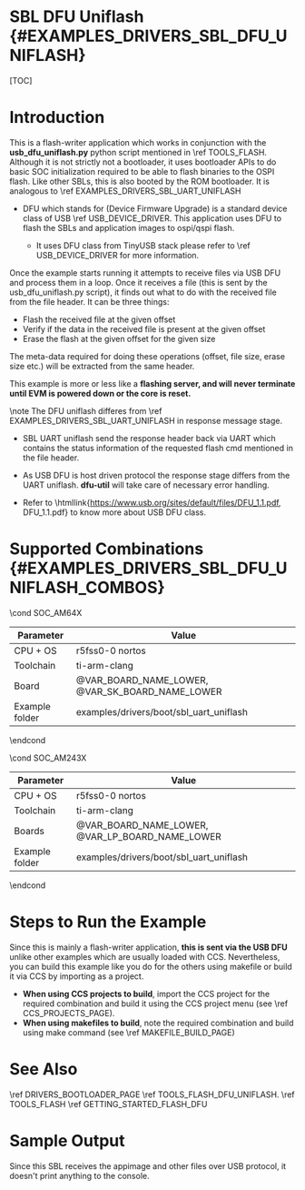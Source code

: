 # SBL DFU Uniflash {#EXAMPLES_DRIVERS_SBL_DFU_UNIFLASH}

[TOC]

# Introduction


This is a flash-writer application which works in conjunction with the **usb_dfu_uniflash.py** python script mentioned in \ref TOOLS_FLASH. Although it is not strictly not a bootloader, it uses bootloader APIs to do basic SOC initialization required to be able to flash binaries to the OSPI flash. Like other SBLs, this is also booted by the ROM bootloader. It is analogous to \ref EXAMPLES_DRIVERS_SBL_UART_UNIFLASH

- DFU which stands for (Device Firmware Upgrade) is a standard device class of USB \ref USB_DEVICE_DRIVER. This application uses DFU to flash the SBLs and application images to ospi/qspi flash.

	- It uses DFU class from TinyUSB stack please refer to \ref USB_DEVICE_DRIVER for more information. 

Once the example starts running it attempts to receive files via USB DFU and process them in a loop. Once it receives a file (this is sent by the usb_dfu_uniflash.py script), it finds out what to do with the received file from the file header. It can be three things:

- Flash the received file at the given offset
- Verify if the data in the received file is present at the given offset
- Erase the flash at the given offset for the given size

The meta-data required for doing these operations (offset, file size, erase size etc.) will be extracted from the same header.

This example is more or less like a **flashing server, and will never terminate until EVM is powered down or the core is reset.**

\note The DFU uniflash differes from \ref EXAMPLES_DRIVERS_SBL_UART_UNIFLASH in response message stage. 
 - SBL UART uniflash send the response header back via UART which contains the status information of the requested flash 
  cmd mentioned in the file header. 
 - As USB DFU is host driven protocol the response stage differs from the UART uniflash. **dfu-util** will take care of necessary error handling. 

- Refer to \htmllink{https://www.usb.org/sites/default/files/DFU_1.1.pdf, DFU_1.1.pdf} to know more about USB DFU class. 

# Supported Combinations {#EXAMPLES_DRIVERS_SBL_DFU_UNIFLASH_COMBOS}

\cond SOC_AM64X

 Parameter      | Value
 ---------------|-----------
 CPU + OS       | r5fss0-0 nortos
 Toolchain      | ti-arm-clang
 Board          | @VAR_BOARD_NAME_LOWER, @VAR_SK_BOARD_NAME_LOWER
 Example folder | examples/drivers/boot/sbl_uart_uniflash

\endcond

\cond SOC_AM243X

 Parameter      | Value
 ---------------|-----------
 CPU + OS       | r5fss0-0 nortos
 Toolchain      | ti-arm-clang
 Boards         | @VAR_BOARD_NAME_LOWER, @VAR_LP_BOARD_NAME_LOWER
 Example folder | examples/drivers/boot/sbl_uart_uniflash

\endcond

# Steps to Run the Example

Since this is mainly a flash-writer application, **this is sent via the USB DFU** unlike other examples which are usually loaded with CCS. Nevertheless, you can build this example like you do for the others using makefile or build it via CCS by importing as a project.

- **When using CCS projects to build**, import the CCS project for the required combination
  and build it using the CCS project menu (see \ref CCS_PROJECTS_PAGE).
- **When using makefiles to build**, note the required combination and build using
  make command (see \ref MAKEFILE_BUILD_PAGE)


# See Also

\ref DRIVERS_BOOTLOADER_PAGE
\ref TOOLS_FLASH_DFU_UNIFLASH. 
\ref TOOLS_FLASH 
\ref GETTING_STARTED_FLASH_DFU

# Sample Output

Since this SBL receives the appimage and other files over USB protocol, it doesn't print anything to the console.
